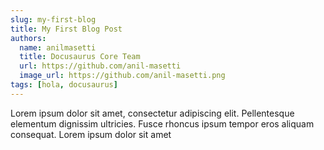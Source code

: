 ```yaml
---
slug: my-first-blog
title: My First Blog Post
authors:
  name: anilmasetti
  title: Docusaurus Core Team
  url: https://github.com/anil-masetti
  image_url: https://github.com/anil-masetti.png
tags: [hola, docusaurus]
---
```


Lorem ipsum dolor sit amet, consectetur adipiscing elit. Pellentesque elementum dignissim ultricies. Fusce rhoncus ipsum tempor eros aliquam consequat. Lorem ipsum dolor sit amet